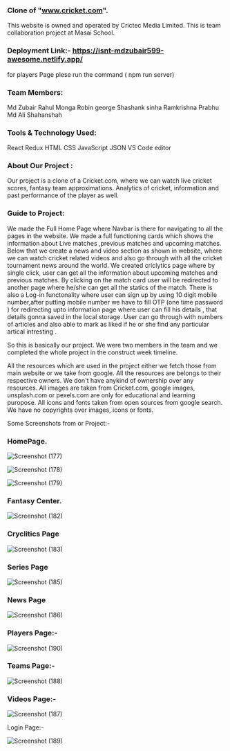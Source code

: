 ### Clone of "www.cricket.com".

This website  is owned and operated by Crictec Media Limited. This is team collaboration project at Masai School.
### Deployment Link:-  https://isnt-mdzubair599-awesome.netlify.app/


for players Page plese run the command ( npm run server)

### Team Members:
Md Zubair
Rahul Monga
Robin george
Shashank sinha 
Ramkrishna Prabhu
Md Ali Shahanshah


### Tools & Technology Used:
React
Redux
HTML
CSS
JavaScript
JSON
VS Code editor


### About Our Project :
Our project is a clone of a Cricket.com, where we can watch live cricket scores, fantasy team approximations. Analytics of cricket, information and past performance of the player as well.

### Guide to Project:
We made the Full Home Page where Navbar is there for navigating to all the pages in the website.
We made a full functioning cards which shows the information about Live matches ,previous matches and upcoming matches. Below that we create a news and video section as shown in website, where we can watch cricket related videos and also go through with all the cricket tournament news around the world. We created criclytics page where by single click, user can get all the information about upcoming matches and previous matches. By clicking on the match card user will be redirected to another page where he/she can get all the statics of the match. There is also a Log-in functonality where user can sign up by using 10 digit mobile number,after putting mobile number we have to fill OTP (one time password ) for redirecting upto information page where user can fill his details , that details gonna saved in the local storage. User can go through with numbers of articles and also able to mark as liked if he or she find any particular artical intresting .

So this is basically our project. We were two members in the team and we completed the whole project in the construct week timeline.


All the resources which are used in the project either we fetch those from main website or we take from google. All the resources are belongs to their respective owners. We don't have anykind of ownership over any resources. All images are taken from Cricket.com, google images, unsplash.com or pexels.com are only for educational and learning puropose. All icons and fonts taken from open sources from google search. We have no copyrights over images, icons or fonts.

Some Screenshots from or Project:-
### HomePage.



![Screenshot (177)](https://user-images.githubusercontent.com/101566430/193989201-ba01f5d7-88df-43d7-bc98-e07c276a23f3.png)

![Screenshot (178)](https://user-images.githubusercontent.com/101566430/193989756-0e2d6420-5eac-40f5-a866-a0651fb38aa0.png)

![Screenshot (179)](https://user-images.githubusercontent.com/101566430/193989770-eb0675be-74c5-401b-a6b3-591dc01bed6f.png)

### Fantasy Center.






![Screenshot (182)](https://user-images.githubusercontent.com/101566430/193989839-3194a294-06a2-4740-8ec8-9c47acc821d6.png)

### Cryclitics Page






![Screenshot (183)](https://user-images.githubusercontent.com/101566430/193989989-c3ebf6f2-fd5a-4c64-9960-634e20dc8a5e.png)

### Series Page




![Screenshot (185)](https://user-images.githubusercontent.com/101566430/193990066-2bc551c9-50e4-4ef6-b448-acabe2b50012.png)

### News Page


![Screenshot (186)](https://user-images.githubusercontent.com/101566430/193990034-acd9240f-caa9-44d0-86f1-ad6ad1515f89.png)

### Players Page:- 

![Screenshot (190)](https://user-images.githubusercontent.com/101566430/193990535-54067e33-5863-411c-8b92-41cd48c6112b.png)

### Teams Page:-





![Screenshot (188)](https://user-images.githubusercontent.com/101566430/193990186-44080f1e-779d-4bb3-b0f4-bb93ef972b31.png)



### Videos Page:-




![Screenshot (187)](https://user-images.githubusercontent.com/101566430/193990083-fc8f7590-7395-49fc-8f63-a340cb9147c0.png)

Login Page:-

![Screenshot (189)](https://user-images.githubusercontent.com/101566430/193990194-e689c65b-8229-48a6-b4fb-160e98df445a.png)


